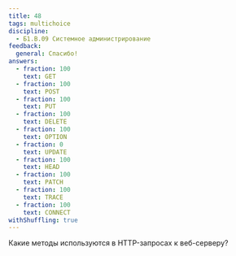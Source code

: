 ```yaml
---
title: 48
tags: multichoice
discipline:
  - Б1.В.09 Системное администрирование
feedback:
  general: Спасибо!
answers:
  - fraction: 100
    text: GET
  - fraction: 100
    text: POST
  - fraction: 100
    text: PUT
  - fraction: 100
    text: DELETE
  - fraction: 100
    text: OPTION
  - fraction: 0
    text: UPDATE
  - fraction: 100
    text: HEAD
  - fraction: 100
    text: PATCH
  - fraction: 100
    text: TRACE
  - fraction: 100
    text: CONNECT
withShuffling: true
---
```


Какие методы используются в HTTP-запросах к веб-серверу?